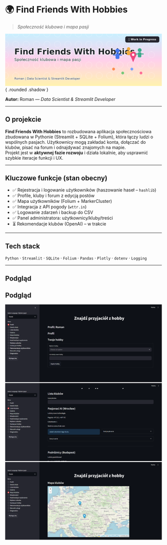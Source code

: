# 🌍 Find Friends With Hobbies  
> *Społeczność klubowa i mapa pasji*

![Okładka](assets/cover.png){ .rounded .shadow }

**Autor:** Roman — *Data Scientist & Streamlit Developer*

---

## O projekcie
**Find Friends With Hobbies** to rozbudowana aplikacja społecznościowa zbudowana w Pythonie (Streamlit + SQLite + Folium), która łączy ludzi o wspólnych pasjach. Użytkownicy mogą zakładać konta, dołączać do klubów, pisać na forum i odnajdywać znajomych na mapie.  
Projekt jest w **aktywnej fazie rozwoju** i działa lokalnie, aby usprawnić szybkie iteracje funkcji i UX.

---

## Kluczowe funkcje (stan obecny)
- ✅ Rejestracja i logowanie użytkowników (haszowanie haseł – `hashlib`)
- ✅ Profile, kluby i forum z edycją postów
- ✅ Mapa użytkowników (Folium + MarkerCluster)
- ✅ Integracja z API pogody (`wttr.in`)
- ✅ Logowanie zdarzeń i backup do CSV
- ✅ Panel administratora: użytkownicy/kluby/treści
- ⏳ Rekomendacje klubów (OpenAI) – w trakcie

---

## Tech stack
`Python` · `Streamlit` · `SQLite` · `Folium` · `Pandas` · `Plotly` · `dotenv` · `Logging`

---

## Podgląd
## Podgląd

![Ekran główny](assets/Zrzut%20ekranu%202025-10-28%20151158.png)
![Mapa użytkowników](assets/Zrzut%20ekranu%202025-10-28%20151234.png)
![Forum klubowe](assets/Zrzut%20ekranu%202025-10-28%20151305.png)

